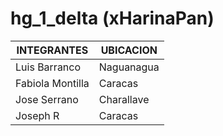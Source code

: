 # hg_1_delta (xHarinaPan)

| INTEGRANTES | UBICACION |
| ----------- | --------- |
| Luis Barranco | Naguanagua |
| Fabiola Montilla | Caracas |
| Jose Serrano | Charallave |
| Joseph R | Caracas |

